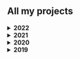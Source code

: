 ## All my projects

<details><summary><b>2022</b></summary>

- [Alvis](https://github.com/carltheperson/alvis)
- [Advanced JavaScript Objects](https://github.com/carltheperson/advanced-js-objects)
- [Boxes and Eggs](https://github.com/carltheperson/boxes-and-eggs)
- [RxJS Notes](https://github.com/carltheperson/rxjs-notes)
- [Assembly Enigma](https://github.com/carltheperson/assembly-enigma)
- [Artgen](https://github.com/carltheperson/artgen)

</details>

<details><summary><b>2021</b></summary>

[Watch my YouTube video about these projects](https://www.youtube.com/watch?v=EXPazYZRNws)

- [Blog v1](https://github.com/carltheperson/carltheperson-com/tree/6a5fa17b27d8d9b5995e85f8ece8d004ab79e198)
- [10 Things Linux](https://github.com/carltheperson/10-things-linux)
- [Game of Life](https://github.com/carltheperson/game-of-life)
- [Blog v2](https://github.com/carltheperson/carltheperson-com)
- [Same App Different Design Patterns](https://github.com/carltheperson/same-app-different-design-patterns)
- [Car and Mouse](https://github.com/carltheperson/car-and-mouse)
- [Geo Memorizer](https://github.com/carltheperson/geo-memorizer)
- [Magic TypeScript](https://github.com/carltheperson/magic-typescript)

</details>

<details><summary><b>2020</b></summary>

[Watch my YouTube video about these projects](https://www.youtube.com/watch?v=cPBRbe86HbQ)

- [Island Flyer](https://github.com/carltheperson/island-flyer)
- [Connect Dev](https://github.com/carltheperson/Connect-Dev)
- [Jenkins Blog Post](https://carltheperson.com/posts/jenkins-in-docker-and-tests-inside-own-container/)
- [Otis](https://github.com/carltheperson/Otis)
- [Terrible Calculator](https://github.com/carltheperson/Terrible-Calculator)
- [Personal Website v2](https://github.com/carltheperson/Personal-Website)
- [Safe Secrets](https://github.com/carltheperson/Safe-Secrets)
- [Cat or Dog](https://github.com/carltheperson/Cat-Or-Dog)
- [Limitless Lottery](https://github.com/carltheperson/limitless-lottery)

</details>

<details><summary><b>2019</b></summary>

[Watch my YouTube video about these projects](https://www.youtube.com/watch?v=N3h2HNLCxuU)

- [Cannon Simulator](https://github.com/carltheperson/Cannon-Simulator)
- [Watermarker](https://github.com/carltheperson/Watermarker)
- [Rectangle Sorter](https://github.com/carltheperson/Rectangle-Sorter)
- [Remote Command Executor](https://github.com/carltheperson/Remote-Command-Executor)
- [Lyric Downloader](https://github.com/carltheperson/Lyric-Downloader)
- [The Pi Guide](https://github.com/carltheperson/The-Pi-Guide)
- [Random Recipes](https://github.com/carltheperson/Random-Recipes)
- [Planet Generator](https://github.com/carltheperson/Planet-Generator)
- [Personal Website v1](https://github.com/carltheperson/Personal-Website/tree/56b884e0709aa225cabaf8894bf6c9afbdad4fc0)
- [Blobs](https://github.com/carltheperson/Blobs)
- [Active Only Recorder](https://github.com/carltheperson/Blobs)
- [ASCII Maze](https://github.com/carltheperson/ASCII-Maze)

</details>

